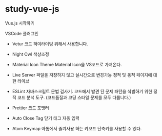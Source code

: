 # study-vue-js
Vue.js 시작하기

VSCode 플러그인 
- Vetur
코드 하이라이팅 위해서 사용합니다.

- Night Owl
색상조정

- Material Icon Theme
Material Icon을 VS코드로 가져온다.

- Live Server
파일을 저장하지 않고 실시간으로 변경가능
정적 및 동적 페이지에 대한 라이브

- ESLint
자바스크립트 문법 검사기.
코드에서 발견 된 문제 패턴을 식별하기 위한 정적 코드 분석 도구.
(코드품질과 코딩 스타일 문제를 모두 다룹니다.)

- Prettier
코드 포맷터

- Auto Close Tag
닫기 태그 자동 입력

- Atom Keymap
아톰에서 즐겨사용 하는 키보드 단축키를 사용할 수 있다.